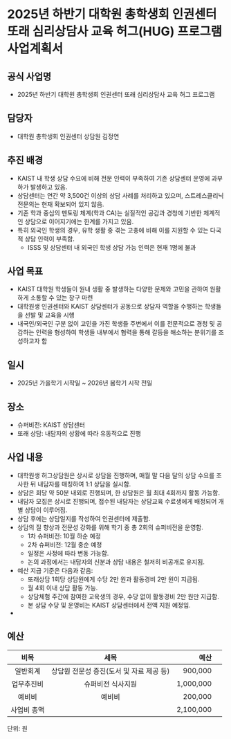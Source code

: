 

# 2025년 하반기 대학원 총학생회 인권센터 또래 심리상담사 교육 허그(HUG) 프로그램 사업계획서

## 공식 사업명
- 2025년 하반기 대학원 총학생회 인권센터 또래 심리상담사 교육 허그 프로그램

## 담당자
- 대학원 총학생회 인권센터 상담원 김정연

## 추진 배경
- KAIST 내 학생 상담 수요에 비해 전문 인력이 부족하여 기존 상담센터 운영에 과부하가 발생하고 있음.
- 상담센터는 연간 약 3,500건 이상의 상담 사례를 처리하고 있으며, 스트레스클리닉 전문의는 현재 확보되어 있지 않음.
- 기존 학과 중심의 멘토링 체계(학과 CA)는 실질적인 공감과 경청에 기반한 체계적인 상담으로 이어지기에는 한계를 가지고 있음.
- 특히 외국인 학생의 경우, 유학 생활 중 겪는 고충에 비해 이를 지원할 수 있는 다국적 상담 인력이 부족함. 
  - ISSS 및 상담센터 내 외국인 학생 상담 가능 인력은 현재 1명에 불과

## 사업 목표
-  KAIST 대학원 학생들이 원내 생활 중 발생하는 다양한 문제와 고민을 관하여 원활하게 소통할 수 있는 창구 마련
-  대학원생 인권센터와 KAIST 상담센터가 공동으로 상담자 역할을 수행하는 학생들을 선발 및 교육을 시행
-  내국인/외국인 구분 없이 고민을 가진 학생들 주변에서 이를 전문적으로 경청 및 공감하는 인력을 형성하여 학생들 내부에서 협력을 통해 갈등을 해소하는 분위기를 조성하고자 함

## 일시
- 2025년 가을학기 시작일 ~ 2026년 봄학기 시작 전일

## 장소
- 슈퍼비전: KAIST 상담센터
- 또래 상담: 내담자의 상황에 따라 유동적으로 진행


## 사업 내용
- 대학원생 허그상담원은 상시로 상담을 진행하며, 매월 말 다음 달의 상담 수요를 조사한 뒤 내담자를 매칭하여 1:1 상담을 실시함. 
- 상담은 회당 약 50분 내외로 진행되며, 한 상담원은 월 최대 4회까지 활동 가능함. 
- 내담자 모집은 상시로 진행되며, 접수된 내담자는 상담교육 수료생에게 배정되어 개별 상담이 이루어짐. 
- 상담 후에는 상담일지를 작성하여 인권센터에 제출함. 
- 상담의 질 향상과 전문성 강화를 위해 학기 중 총 2회의 슈퍼비전을 운영함. 
  - 1차 슈퍼비전: 10월 하순 예정 
  - 2차 슈퍼비전: 12월 중순 예정 
  - 일정은 사정에 따라 변동 가능함. 
  - 논의 과정에서는 내담자의 신분과 상담 내용은 철저히 비공개로 유지됨. 
- 예산 지급 기준은 다음과 같음: 
  - 또래상담 1회당 상담원에게 수당 2만 원과 활동경비 2만 원이 지급됨. 
  - 월 4회 이내 상담 활동 가능. 
  - 상담체험 주간에 참여한 교육생의 경우, 수당 없이 활동경비 2만 원만 지급함. 
  - 본 상담 수당 및 운영비는 KAIST 상담센터에서 전액 지원 예정임.
- 
## 예산

| 비목 | 세목 | 예산 ||
|:---:|:---:|---:|:---:|
| 일반회계 | 상담원 전문성 증진(도서 및 자료 제공 등) | 900,000 |  |
| 업무추진비 | 슈퍼비전 식사지원 | 1,000,000 | |
| 예비비 | 예비비 | 200,000 | |
| 사업비 총액 |  | 2,100,000 | |

단위: 원

